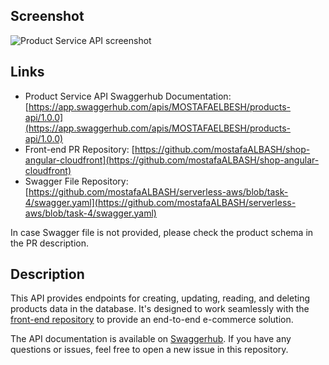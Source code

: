 ## Screenshot

![Product Service API screenshot](https://user-images.githubusercontent.com/28689690/228912099-7b687ba1-54c1-4354-9431-3ed40baa2f04.png)

## Links

- Product Service API Swaggerhub Documentation: [https://app.swaggerhub.com/apis/MOSTAFAELBESH/products-api/1.0.0](https://app.swaggerhub.com/apis/MOSTAFAELBESH/products-api/1.0.0)
- Front-end PR Repository: [https://github.com/mostafaALBASH/shop-angular-cloudfront](https://github.com/mostafaALBASH/shop-angular-cloudfront)
- Swagger File Repository: [https://github.com/mostafaALBASH/serverless-aws/blob/task-4/swagger.yaml](https://github.com/mostafaALBASH/serverless-aws/blob/task-4/swagger.yaml)

In case Swagger file is not provided, please check the product schema in the PR description.

## Description

This API provides endpoints for creating, updating, reading, and deleting products data in the database. It's designed to work seamlessly with the [front-end repository](https://github.com/mostafaALBASH/shop-angular-cloudfront) to provide an end-to-end e-commerce solution.

The API documentation is available on [Swaggerhub](https://app.swaggerhub.com/apis/MOSTAFAELBESH/products-api/1.0.0). If you have any questions or issues, feel free to open a new issue in this repository.
